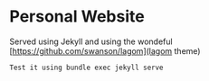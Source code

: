 # Personal Website

Served using Jekyll and using the wondeful [https://github.com/swanson/lagom](lagom theme)

```
Test it using bundle exec jekyll serve
```
